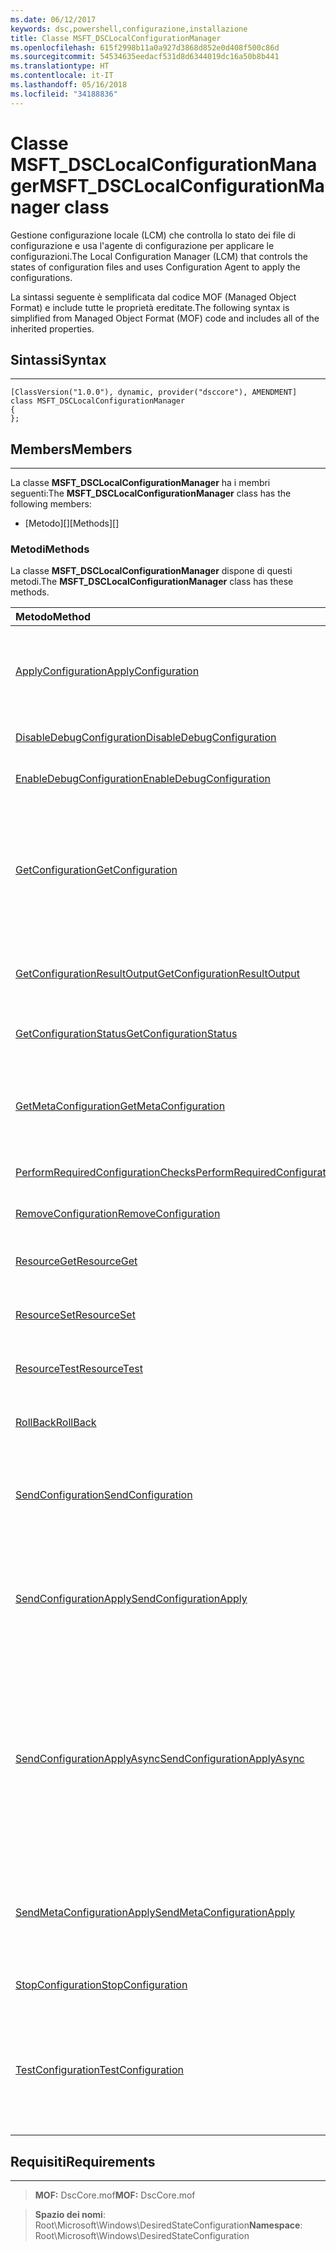 ```yaml
---
ms.date: 06/12/2017
keywords: dsc,powershell,configurazione,installazione
title: Classe MSFT_DSCLocalConfigurationManager
ms.openlocfilehash: 615f2998b11a0a927d3868d852e0d408f500c86d
ms.sourcegitcommit: 54534635eedacf531d8d6344019dc16a50b8b441
ms.translationtype: HT
ms.contentlocale: it-IT
ms.lasthandoff: 05/16/2018
ms.locfileid: "34188836"
---
```

# <a name="msftdsclocalconfigurationmanager-class"></a><span data-ttu-id="5a141-103">Classe MSFT_DSCLocalConfigurationManager</span><span class="sxs-lookup"><span data-stu-id="5a141-103">MSFT_DSCLocalConfigurationManager class</span></span>

<span data-ttu-id="5a141-104">Gestione configurazione locale (LCM) che controlla lo stato dei file di configurazione e usa l'agente di configurazione per applicare le configurazioni.</span><span class="sxs-lookup"><span data-stu-id="5a141-104">The Local Configuration Manager (LCM) that controls the states of configuration files and uses Configuration Agent to apply the configurations.</span></span>

<span data-ttu-id="5a141-105">La sintassi seguente è semplificata dal codice MOF (Managed Object Format) e include tutte le proprietà ereditate.</span><span class="sxs-lookup"><span data-stu-id="5a141-105">The following syntax is simplified from Managed Object Format (MOF) code and includes all of the inherited properties.</span></span>

## <a name="syntax"></a><span data-ttu-id="5a141-106">Sintassi</span><span class="sxs-lookup"><span data-stu-id="5a141-106">Syntax</span></span>
------

``` syntax
[ClassVersion("1.0.0"), dynamic, provider("dsccore"), AMENDMENT]
class MSFT_DSCLocalConfigurationManager
{
};
```

## <a name="members"></a><span data-ttu-id="5a141-107">Members</span><span class="sxs-lookup"><span data-stu-id="5a141-107">Members</span></span>
-------

<span data-ttu-id="5a141-108">La classe **MSFT_DSCLocalConfigurationManager** ha i membri seguenti:</span><span class="sxs-lookup"><span data-stu-id="5a141-108">The **MSFT_DSCLocalConfigurationManager** class has the following members:</span></span>

-   <span data-ttu-id="5a141-109">[Metodo][]</span><span class="sxs-lookup"><span data-stu-id="5a141-109">[Methods][]</span></span>

### <a name="methods"></a><span data-ttu-id="5a141-110">Metodi</span><span class="sxs-lookup"><span data-stu-id="5a141-110">Methods</span></span>

<span data-ttu-id="5a141-111">La classe **MSFT_DSCLocalConfigurationManager** dispone di questi metodi.</span><span class="sxs-lookup"><span data-stu-id="5a141-111">The **MSFT_DSCLocalConfigurationManager** class has these methods.</span></span>

|<span data-ttu-id="5a141-112">Metodo</span><span class="sxs-lookup"><span data-stu-id="5a141-112">Method</span></span> |<span data-ttu-id="5a141-113">Description</span><span class="sxs-lookup"><span data-stu-id="5a141-113">Description</span></span> |
|:--- |:---|
| [<span data-ttu-id="5a141-114">ApplyConfiguration</span><span class="sxs-lookup"><span data-stu-id="5a141-114">ApplyConfiguration</span></span>](msft-dsclocalconfigurationmanager-applyconfiguration.md)| <span data-ttu-id="5a141-115">Usa l'agente di configurazione per applicare la configurazione in sospeso.</span><span class="sxs-lookup"><span data-stu-id="5a141-115">Uses the Configuration Agent to apply the configuration that is pending.</span></span>|
| [<span data-ttu-id="5a141-116">DisableDebugConfiguration</span><span class="sxs-lookup"><span data-stu-id="5a141-116">DisableDebugConfiguration</span></span>](msft-dsclocalconfigurationmanager-disabledebugconfiguration.md)| <span data-ttu-id="5a141-117">Disabilita il debug delle risorse DSC.</span><span class="sxs-lookup"><span data-stu-id="5a141-117">Disables DSC resource debugging.</span></span>|
| [<span data-ttu-id="5a141-118">EnableDebugConfiguration</span><span class="sxs-lookup"><span data-stu-id="5a141-118">EnableDebugConfiguration</span></span>](msft-dsclocalconfigurationmanager-enabledebugconfiguration.md)| <span data-ttu-id="5a141-119">Abilita il debug delle risorse DSC.</span><span class="sxs-lookup"><span data-stu-id="5a141-119">Enables DSC resource debugging.</span></span>|
| [<span data-ttu-id="5a141-120">GetConfiguration</span><span class="sxs-lookup"><span data-stu-id="5a141-120">GetConfiguration</span></span>](msft-dsclocalconfigurationmanager-getconfiguration.md)| <span data-ttu-id="5a141-121">Invia il documento di configurazione al nodo gestito e usa il metodo **Get** dell'agente di configurazione per applicare la configurazione.</span><span class="sxs-lookup"><span data-stu-id="5a141-121">Sends the configuration document to the managed node and uses the **Get** method of the Configuration Agent to apply the configuration.</span></span>|
| [<span data-ttu-id="5a141-122">GetConfigurationResultOutput</span><span class="sxs-lookup"><span data-stu-id="5a141-122">GetConfigurationResultOutput</span></span>](msft-dsclocalconfigurationmanager-getconfigurationresultoutput.md)| <span data-ttu-id="5a141-123">Ottiene l'output dell'agente di configurazione relativo a un processo specifico.</span><span class="sxs-lookup"><span data-stu-id="5a141-123">Gets the Configuration Agent output relating to a specific job.</span></span>|
| [<span data-ttu-id="5a141-124">GetConfigurationStatus</span><span class="sxs-lookup"><span data-stu-id="5a141-124">GetConfigurationStatus</span></span>](msft-dsclocalconfigurationmanager-getconfigurationstatus.md)| <span data-ttu-id="5a141-125">Ottenere la cronologia dello stato della configurazione.</span><span class="sxs-lookup"><span data-stu-id="5a141-125">Get the configuration status history.</span></span>|
| [<span data-ttu-id="5a141-126">GetMetaConfiguration</span><span class="sxs-lookup"><span data-stu-id="5a141-126">GetMetaConfiguration</span></span>](msft-dsclocalconfigurationmanager-getmetaconfiguration.md)| <span data-ttu-id="5a141-127">Ottiene le impostazioni di Gestione configurazione locale usate per controllare l'agente di configurazione.</span><span class="sxs-lookup"><span data-stu-id="5a141-127">Gets the LCM settings that are used to control Configuration Agent.</span></span>|
| [<span data-ttu-id="5a141-128">PerformRequiredConfigurationChecks</span><span class="sxs-lookup"><span data-stu-id="5a141-128">PerformRequiredConfigurationChecks</span></span>](msft-dsclocalconfigurationmanager-performrequiredconfigurationchecks.md)| <span data-ttu-id="5a141-129">Avvia una verifica di coerenza.</span><span class="sxs-lookup"><span data-stu-id="5a141-129">Starts the consistency check.</span></span>|
| [<span data-ttu-id="5a141-130">RemoveConfiguration</span><span class="sxs-lookup"><span data-stu-id="5a141-130">RemoveConfiguration</span></span>](msft-dsclocalconfigurationmanager-removeconfiguration.md)| <span data-ttu-id="5a141-131">Rimuove i file di configurazione.</span><span class="sxs-lookup"><span data-stu-id="5a141-131">Removes the configuration files.</span></span>|
| [<span data-ttu-id="5a141-132">ResourceGet</span><span class="sxs-lookup"><span data-stu-id="5a141-132">ResourceGet</span></span>](msft-dsclocalconfigurationmanager-resourceget.md)| <span data-ttu-id="5a141-133">Chiama direttamente il metodo di **Get** di una risorsa DSC.</span><span class="sxs-lookup"><span data-stu-id="5a141-133">Directly calls the **Get** method of a DSC resource.</span></span>|
| [<span data-ttu-id="5a141-134">ResourceSet</span><span class="sxs-lookup"><span data-stu-id="5a141-134">ResourceSet</span></span>](msft-dsclocalconfigurationmanager-resourceset.md)| <span data-ttu-id="5a141-135">Chiama direttamente il metodo di **Set** di una risorsa DSC.</span><span class="sxs-lookup"><span data-stu-id="5a141-135">Directly calls the **Set** method of a DSC resource.</span></span>|
| [<span data-ttu-id="5a141-136">ResourceTest</span><span class="sxs-lookup"><span data-stu-id="5a141-136">ResourceTest</span></span>](msft-dsclocalconfigurationmanager-resourcetest.md)| <span data-ttu-id="5a141-137">Chiama direttamente il metodo di **Test** di una risorsa DSC.</span><span class="sxs-lookup"><span data-stu-id="5a141-137">Directly calls the **Test** method of a DSC resource.</span></span>|
| [<span data-ttu-id="5a141-138">RollBack</span><span class="sxs-lookup"><span data-stu-id="5a141-138">RollBack</span></span>](msft-dsclocalconfigurationmanager-rollback.md)| <span data-ttu-id="5a141-139">Esegue il rollback di una configurazione precedente.</span><span class="sxs-lookup"><span data-stu-id="5a141-139">Rolls back to a previous configuration.</span></span>|
| [<span data-ttu-id="5a141-140">SendConfiguration</span><span class="sxs-lookup"><span data-stu-id="5a141-140">SendConfiguration</span></span>](msft-dsclocalconfigurationmanager-sendconfiguration.md)| <span data-ttu-id="5a141-141">Invia il documento di configurazione al nodo gestito e lo salva come modifica in sospeso.</span><span class="sxs-lookup"><span data-stu-id="5a141-141">Sends the configuration document to the managed node and saves it as a pending change.</span></span>|
| [<span data-ttu-id="5a141-142">SendConfigurationApply</span><span class="sxs-lookup"><span data-stu-id="5a141-142">SendConfigurationApply</span></span>](msft-dsclocalconfigurationmanager-sendconfigurationapply.md)| <span data-ttu-id="5a141-143">Invia il documento di configurazione al nodo gestito e usa l'agente di configurazione per applicare la configurazione.</span><span class="sxs-lookup"><span data-stu-id="5a141-143">Sends the configuration document to the managed node and uses the Configuration Agent to apply the configuration.</span></span>|
| [<span data-ttu-id="5a141-144">SendConfigurationApplyAsync</span><span class="sxs-lookup"><span data-stu-id="5a141-144">SendConfigurationApplyAsync</span></span>](msft-dsclocalconfigurationmanager-sendconfigurationapplyasync.md)| <span data-ttu-id="5a141-145">Inviare il documento di configurazione per il nodo gestito e iniziare a usare l'agente di configurazione per applicare la configurazione.</span><span class="sxs-lookup"><span data-stu-id="5a141-145">Send the configuration document to the managed node and start using the Configuration Agent to apply the configuration.</span></span> <span data-ttu-id="5a141-146">Usare GetConfigurationResultOutput per recuperare l'output dei risultati.</span><span class="sxs-lookup"><span data-stu-id="5a141-146">Use GetConfigurationResultOutput to retrieve result output.</span></span>|
| [<span data-ttu-id="5a141-147">SendMetaConfigurationApply</span><span class="sxs-lookup"><span data-stu-id="5a141-147">SendMetaConfigurationApply</span></span>](msft-dsclocalconfigurationmanager-sendmetaconfigurationapply.md)| <span data-ttu-id="5a141-148">Configura le impostazioni di Gestione configurazione locale usate per controllare l'agente di configurazione.</span><span class="sxs-lookup"><span data-stu-id="5a141-148">Sets the LCM settings that are used to control the Configuration Agent.</span></span>|
| [<span data-ttu-id="5a141-149">StopConfiguration</span><span class="sxs-lookup"><span data-stu-id="5a141-149">StopConfiguration</span></span>](msft-dsclocalconfigurationmanager-stopconfiguration.md)| <span data-ttu-id="5a141-150">Arresta la configurazione in corso.</span><span class="sxs-lookup"><span data-stu-id="5a141-150">Stops the configuration that is in progress.</span></span>|
| [<span data-ttu-id="5a141-151">TestConfiguration</span><span class="sxs-lookup"><span data-stu-id="5a141-151">TestConfiguration</span></span>](msft-dsclocalconfigurationmanager-testconfiguration.md)| <span data-ttu-id="5a141-152">Consente di inviare il documento di configurazione al nodo gestito e verificare la configurazione corrente sulla base del documento.</span><span class="sxs-lookup"><span data-stu-id="5a141-152">Sends the configuration document to the managed node and verifies the current configuration against the document.</span></span>|





## <a name="requirements"></a><span data-ttu-id="5a141-153">Requisiti</span><span class="sxs-lookup"><span data-stu-id="5a141-153">Requirements</span></span>
------------
><span data-ttu-id="5a141-154">**MOF:** DscCore.mof</span><span class="sxs-lookup"><span data-stu-id="5a141-154">**MOF:** DscCore.mof</span></span>

><span data-ttu-id="5a141-155">**Spazio dei nomi**: Root\Microsoft\Windows\DesiredStateConfiguration</span><span class="sxs-lookup"><span data-stu-id="5a141-155">**Namespace**: Root\Microsoft\Windows\DesiredStateConfiguration</span></span>